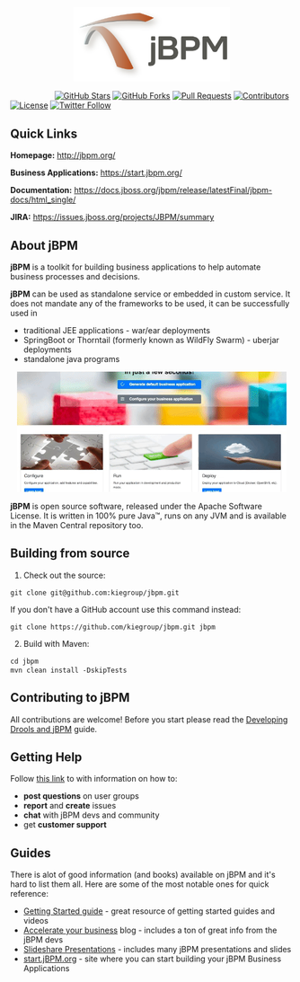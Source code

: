 <p align="center"><img width=55% height=55% src="docsimg/jbpm_logo_450px.png"></p>

&nbsp;&nbsp;&nbsp;&nbsp;&nbsp;&nbsp;&nbsp;&nbsp;&nbsp;&nbsp;&nbsp;&nbsp;&nbsp;&nbsp;&nbsp;&nbsp;&nbsp;&nbsp;&nbsp;
[![GitHub Stars](https://img.shields.io/github/stars/kiegroup/jbpm.svg)](https://github.com/kiegroup/jbpm/stargazers)
[![GitHub Forks](https://img.shields.io/github/forks/kiegroup/jbpm.svg)](https://github.com/kiegroup/jbpm/network/members)
[![Pull Requests](https://img.shields.io/github/issues-pr/kiegroup/jbpm.svg?style=flat-square)](https://github.com/kiegroup/jbpm/pulls)
[![Contributors](https://img.shields.io/github/contributors/kiegroup/jbpm.svg?style=flat-square)](https://github.com/kiegroup/jbpm/graphs/contributors)
[![License](https://img.shields.io/github/license/kiegroup/jbpm.svg)](https://www.apache.org/licenses/LICENSE-2.0.txt)
[![Twitter Follow](https://img.shields.io/twitter/follow/jbossjbpm.svg?label=Follow&style=social)](https://twitter.com/jbossjbpm?lang=en)

Quick Links
--------------------
**Homepage:** http://jbpm.org/

**Business Applications:** https://start.jbpm.org/

**Documentation:** https://docs.jboss.org/jbpm/release/latestFinal/jbpm-docs/html_single/

**JIRA:** https://issues.jboss.org/projects/JBPM/summary 

About jBPM
--------------------
**jBPM** is a toolkit for building business applications to help automate business processes and decisions.

**jBPM** can be used as standalone service or embedded in custom service. It does not mandate any of the frameworks to be used, it can be successfully used in
   - traditional JEE applications - war/ear deployments
   - SpringBoot or Thorntail (formerly known as WildFly Swarm) - uberjar deployments
   - standalone java programs
   
   
<p align="center"><img src="docsimg/jbpm_rotating.gif"></p>
   
**jBPM** is open source software, released under the Apache Software License. It is written in 100% pure Java™, runs on any JVM and is available in the Maven Central repository too.

Building from source
--------------------

1. Check out the source:
```
git clone git@github.com:kiegroup/jbpm.git
```

If you don't have a GitHub account use this command instead:
```
git clone https://github.com/kiegroup/jbpm.git jbpm
```

2. Build with Maven:
```
cd jbpm
mvn clean install -DskipTests
```
Contributing to jBPM
--------------------
All contributions are welcome! Before you start please read the [Developing Drools and jBPM](https://github.com/kiegroup/droolsjbpm-build-bootstrap) guide.

Getting Help
--------------------

Follow [this link](http://jbpm.org/community/getHelp.html) to with information on how to:
- **post questions** on user groups
- **report** and **create** issues
- **chat** with jBPM devs and community
- get **customer support**

Guides
--------------------
There is alot of good information (and books) available on jBPM and it's hard to list them all. Here are some of 
the most notable ones for quick reference:

- [Getting Started guide](http://jbpm.org/learn/gettingStarted.html) - great resource of getting started guides and videos
- [Accelerate your business](http://mswiderski.blogspot.com/) blog - includes a ton of great info from the jBPM devs
- [Slideshare Presentations](https://www.slideshare.net/krisverlaenen/presentations) - includes many jBPM presentations and slides
- [start.jBPM.org](https://start.jbpm.org/) - site where you can start building your jBPM Business Applications
